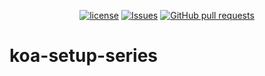 <p align="center">
  <a href="https://github.com/mingyuchoo/koa-setup-series/blob/main/LICENSE"><img alt="license" src="https://img.shields.io/github/license/mingyuchoo/koa-setup-series"/></a>
  <a href="https://github.com/mingyuchoo/koa-setup-series/issues"><img alt="Issues" src="https://img.shields.io/github/issues/mingyuchoo/koa-setup-series?color=appveyor" /></a>
  <a href="https://github.com/mingyuchoo/koa-setup-series/pulls"><img alt="GitHub pull requests" src="https://img.shields.io/github/issues-pr/mingyuchoo/koa-setup-series?color=appveyor" /></a>
</p>

# koa-setup-series

